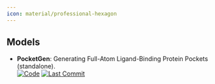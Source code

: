 ```yaml
---
icon: material/professional-hexagon
---
```



## **Models**
- **PocketGen**: Generating Full-Atom Ligand-Binding Protein Pockets (standalone).  
		[![Code](https://img.shields.io/github/stars/zaixizhang/PocketGen?style=for-the-badge&logo=github)](https://github.com/zaixizhang/PocketGen) [![Last Commit](https://img.shields.io/github/last-commit/zaixizhang/PocketGen?style=for-the-badge&logo=github)](https://github.com/zaixizhang/PocketGen) 
